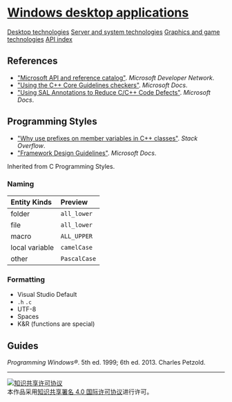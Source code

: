 # [Windows desktop applications](https://developer.microsoft.com/windows/desktop)

[Desktop technologies](https://msdn.microsoft.com/library/windows/desktop/bg126469)
[Server and system technologies](https://msdn.microsoft.com/library/windows/desktop/mt842907)
[Graphics and game technologies](https://msdn.microsoft.com/library/windows/desktop/ee663279)
[API index](https://msdn.microsoft.com/library/windows/desktop/hh920508)

## References

+ ["Microsoft API and reference catalog"](https://msdn.microsoft.com/library/). *Microsoft Developer Network*.
+ ["Using the C++ Core Guidelines checkers"](https://docs.microsoft.com/visualstudio/code-quality/using-the-cpp-core-guidelines-checkers). *Microsoft Docs*.
+ ["Using SAL Annotations to Reduce C/C++ Code Defects"](https://docs.microsoft.com/visualstudio/code-quality/using-sal-annotations-to-reduce-c-cpp-code-defects). *Microsoft Docs*.

## Programming Styles

+ ["Why use prefixes on member variables in C++ classes"](https://stackoverflow.com/questions/1228161). *Stack Overflow*.
+ ["Framework Design Guidelines"](https://docs.microsoft.com/dotnet/standard/design-guidelines/). *Microsoft Docs*.

Inherited from C Programming Styles.

### Naming

| Entity Kinds   | Preview       |
|:-------------- |:------------- |
| folder         | `all_lower`   |
| file           | `all_lower`   |
| macro          | `ALL_UPPER`   |
| local variable | `camelCase`   |
| other          | `PascalCase`  |

### Formatting

+ Visual Studio Default
+ `.h` `.c`
+ UTF-8
+ Spaces
+ K&R (functions are special)

## Guides

*Programming Windows®*. 5th ed. 1999; 6th ed. 2013. Charles Petzold.

___
<a rel="license" href="http://creativecommons.org/licenses/by/4.0/"><img alt="知识共享许可协议" style="border-width:0" src="https://i.creativecommons.org/l/by/4.0/88x31.png" /></a><br />本作品采用<a rel="license" href="http://creativecommons.org/licenses/by/4.0/">知识共享署名 4.0 国际许可协议</a>进行许可。
